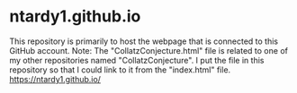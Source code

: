 # ntardy1.github.io
This repository is primarily to host the webpage that is connected to this GitHub account.
Note: The "CollatzConjecture.html" file is related to one of my other repositories named "CollatzConjecture". I put the file in this repository
so that I could link to it from the "index.html" file.
https://ntardy1.github.io/
